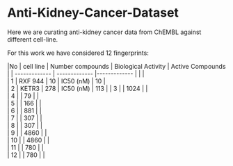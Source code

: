 # Anti-Kidney-Cancer-Dataset

Here we are curating anti-kidney cancer data from ChEMBL against different cell-line.

For this work we have considered 12 fingerprints:

|No             | cell line                   | Number  compounds    | Biological Activity      | Active Compounds     |
| ------------- | -------------               |-------------         |                          |                      |                                          
|        1      |  RXF 944                    |  10                  |  IC50 (nM)               |     10               |           
|        2      |  KETR3                      |  278                 |  IC50 (nM)               |     113              |
|        3      |                             |  1024                |                          |          
|        4      |                             |  79                  |                          |             
|        5      |                             |  166                 |                          |             
|        6      |                             |  881                 |                          |             
|        7      |                             |  307                 |                          |             
|        8      |                             |  307                 |                          |             
|        9      |                             |  4860                |                          |             
|        10     |                             |  4860                |                          |             
|        11     |                             |  780                 |                          |             
|        12     |                             |  780                 |                          |     

